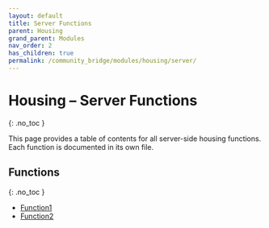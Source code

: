 ```yaml
---
layout: default
title: Server Functions
parent: Housing
grand_parent: Modules
nav_order: 2
has_children: true
permalink: /community_bridge/modules/housing/server/
---
```


# Housing – Server Functions
{: .no_toc }

This page provides a table of contents for all server-side housing functions. Each function is documented in its own file.

## Functions
{: .no_toc }

- [Function1](server/Function1.md)
- [Function2](server/Function2.md)
